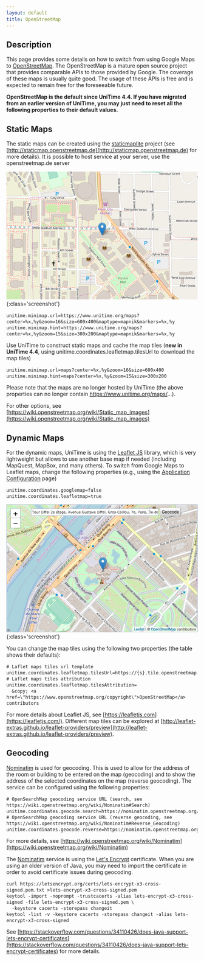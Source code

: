 ```yaml
---
layout: default
title: OpenStreetMap
---
```



## Description

This page provides some details on how to switch from using Google Maps to [OpenStreetMap](https://www.openstreetmap.org/). The OpenStreetMap is a mature open source project that provides comparable APIs to those provided by Google. The coverage of these maps is usually quite good. The usage of these APIs is free and is expected to remain free for the foreseeable future.

**OpenStreetMap is the default since UniTime 4.4. If you have migrated from an earlier version of UniTime, you may just need to reset all the following properties to their default values.**

## Static Maps

The static maps can be created using the [staticmaplite](https://github.com/dfacts/staticmaplite) project (see [http://staticmap.openstreetmap.de](http://staticmap.openstreetmap.de) for more details). It is possible to host service at your server, use the openstreetmap.de server


![OpenStreetMap](images/openstreetmap-1.png){:class='screenshot'}
```
unitime.minimap.url=https://www.unitime.org/maps?center=%x,%y&zoom=16&size=600x400&maptype=mapnik&markers=%x,%y
unitime.minimap.hint=https://www.unitime.org/maps?center=%x,%y&zoom=15&size=300x200&maptype=mapnik&markers=%x,%y
```

Use UniTime to construct static maps and cache the map tiles (**new in UniTime 4.4**, using unitime.coordinates.leafletmap.tilesUrl to download the map tiles)
```
unitime.minimap.url=maps?center=%x,%y&zoom=16&size=600x400
unitime.minimap.hint=maps?center=%x,%y&zoom=15&size=300x200
```

Please note that the maps are no longer hosted by UniTime (the above properties can no longer contain https://www.unitime.org/maps/...).

For other options, see [https://wiki.openstreetmap.org/wiki/Static_map_images](https://wiki.openstreetmap.org/wiki/Static_map_images)

## Dynamic Maps

For the dynamic maps, UniTime is using the [Leaflet JS](https://leafletjs.com) library, which is very lightweight but allows to use another base map if needed (including MapQuest, MapBox, and many others). To switch from Google Maps to Leaflet maps, change the following properties (e.g., using the [Application Configuration](application-configuration) page)
```
unitime.coordinates.googlemap=false
unitime.coordinates.leafletmap=true
```


![OpenStreetMap](images/openstreetmap-2.png){:class='screenshot'}

You can change the map tiles using the following two properties (the table shows their defaults):
```
# Laflet maps tiles url template
unitime.coordinates.leafletmap.tilesUrl=https://{s}.tile.openstreetmap.org/{z}/{x}/{y}.png
# Laflet maps tiles attribution
unitime.coordinates.leafletmap.tilesAttribution=
  &copy; <a href=\"https://www.openstreetmap.org/copyright\">OpenStreetMap</a> contributors
```

For more details about Leaflet JS, see [https://leafletjs.com](https://leafletjs.com/). Different map tiles can be explored at [http://leaflet-extras.github.io/leaflet-providers/preview](http://leaflet-extras.github.io/leaflet-providers/preview).

## Geocoding

[Nominatim](https://nominatim.openstreetmap.org/) is used for geocoding. This is used to allow for the address of the room or building to be entered on the map (geocoding) and to show the address of the selected coordinates on the map (reverse geocoding). The service can be configured using the following properties:
```
# OpenSearchMap geocoding service URL (search, see https://wiki.openstreetmap.org/wiki/Nominatim#Search)
unitime.coordinates.geocode.search=https://nominatim.openstreetmap.org/search
# OpenSearchMap geocoding service URL (reverse geocoding, see https://wiki.openstreetmap.org/wiki/Nominatim#Reverse_Geocoding)
unitime.coordinates.geocode.reverse=https://nominatim.openstreetmap.org/reverse
```

For more details, see [https://wiki.openstreetmap.org/wiki/Nominatim](https://wiki.openstreetmap.org/wiki/Nominatim)

The [Nominatim](https://nominatim.openstreetmap.org/) service is using the [Let's Encrypt](https://letsencrypt.org/) certificate. When you are using an older version of Java, you may need to import the certificate in order to avoid certificate issues during geocoding.
```
curl https://letsencrypt.org/certs/lets-encrypt-x3-cross-signed.pem.txt >lets-encrypt-x3-cross-signed.pem
keytool -import -noprompt -trustcacerts -alias lets-encrypt-x3-cross-signed -file lets-encrypt-x3-cross-signed.pem \
  -keystore cacerts -storepass changeit
keytool -list -v -keystore cacerts -storepass changeit -alias lets-encrypt-x3-cross-signed
```

See [https://stackoverflow.com/questions/34110426/does-java-support-lets-encrypt-certificates](https://stackoverflow.com/questions/34110426/does-java-support-lets-encrypt-certificates) for more details.
